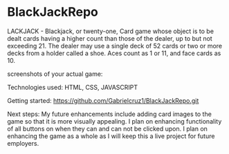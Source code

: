 # BlackJackRepo

LACKJACK -  Blackjack, or twenty-one, Card game whose object is to be dealt cards having a higher count than those of the dealer, up to but not exceeding 21. The dealer may use a single deck of 52 cards or two or more decks from a holder called a shoe. Aces count as 1 or 11, and face cards as 10.

screenshots of your actual game: 

Technologies used: HTML, CSS, JAVASCRIPT

Getting started: https://github.com/Gabrielcruz1/BlackJackRepo.git

Next steps: My future enhancements include adding card images to the game so that it is more visually appealing. I plan on enhancing functionality of all buttons on when they can and can not be clicked upon. I plan on enhancing the game as a whole as I will keep this a live project for future employers. 






   